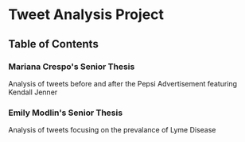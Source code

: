 # Tweet Analysis Project
## Table of Contents
### Mariana Crespo's Senior Thesis
Analysis of tweets before and after the Pepsi Advertisement featuring Kendall Jenner
### Emily Modlin's Senior Thesis
Analysis of tweets focusing on the prevalance of Lyme Disease

